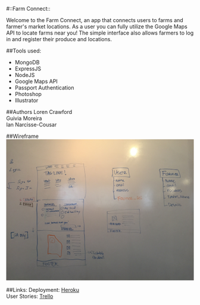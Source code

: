 #::Farm Connect::

Welcome to the Farm Connect, an app that connects users to farms and farmer's market locations. As a user you can fully utilize the Google Maps API to locate farms near you! The simple interface also allows farmers to log in and register their produce and locations.


##Tools used:
* MongoDB
* ExpressJS
* NodeJS
* Google Maps API
* Passport Authentication
* Photoshop
* Illustrator


##Authors
Loren Crawford <br>
Guivia Moreira <br>
Ian Narcisse-Cousar

##Wireframe
<img src="/public/images/Wireframe.JPG">

##Links:
Deployment: [Heroku](http://farmconnect.herokuapp.com/) <br>
User Stories: [Trello](https://trello.com/b/85C4JfV7/project-3-user-stories)


